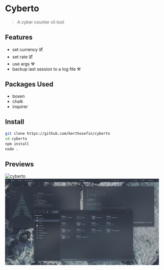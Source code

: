 # Cyberto

> A cyber counter cli tool

## Features

- set currency 🗹
- set rate 🗹
- use args ⚒
- backup last session to a log file ⚒

## Packages Used

- boxen
- chalk
- inquirer

## Install

```bash
git clone https://github.com/berthosefin/cyberto
cd cyberto
npm install
node .
```

## Previews

![cyberto](https://raw.githubusercontent.com/berthosefin/cyberto/main/Previews/xfce.png)
![cyberto](https://raw.githubusercontent.com/berthosefin/dotfiles/main/Previews/i3wm.png)
